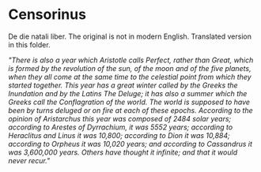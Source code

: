 # Censorinus

De die natali liber. The original is not in modern English. Translated version in this folder.

*"There is also a year which Aristotle calls Perfect, rather than Great, which is formed by the revolution of the sun, of the moon and of the five planets, when they all come at the same time to the celestial point from which they started together. This year has a great winter called by the Greeks the Inundation and by the Latins The Deluge; it has also a summer which the Greeks call the Conflagration of the world. The world is supposed to have been by turns deluged or on fire at each of these epochs. According to the opinion of Aristarchus this year was composed of 2484 solar years; according to Arestes of Dyrrachium, it was 5552 years; according to Heraclitus and Linus it was 10,800; according to Dion it was 10,884; according to Orpheus it was 10,020 years; and according to Cassandrus it was 3,600,000 years. Others have thought it infinite; and that it would never recur."*